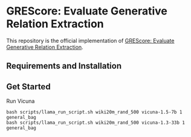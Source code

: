 # GREScore: Evaluate Generative Relation Extraction
This repository is the official implementation of [GREScore: Evaluate Generative Relation Extraction](). 

## Requirements and Installation

## Get Started
Run Vicuna
```[bash]
bash scripts/llama_run_script.sh wiki20m_rand_500 vicuna-1.5-7b 1 general_bag
bash scripts/llama_run_script.sh wiki20m_rand_500 vicuna-1.3-33b 1 general_bag
```

